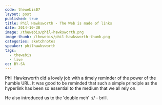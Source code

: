```yaml
---
code: thewebis07
layout: post
published: true
title: Phil Hawksworth - The Web is made of links
date: 2014-10-30
image: /thewebis/phil-hawksworth.png
image-thumb: /thewebis/phil-hawksworth-thumb.png
categories: sketchnotes
speaker: philhawksworth
tags:
  - thewebis
  - live
cc: BY-SA
---
```


Phil Hawksworth did a lovely job with a timely reminder of the power of the humble URL.
It was good to be reminded that such a simple principle as the hyperlink has been so essential to the medium that we all rely on.

He also introduced us to the 'double meh' :// - brill.
